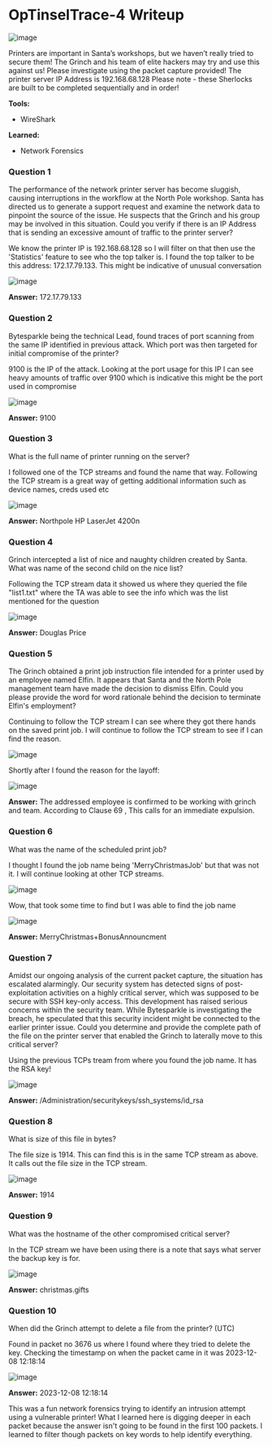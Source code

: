 # **OpTinselTrace-4 Writeup**
![image](https://github.com/user-attachments/assets/b6699109-ec3a-4b29-acc7-65802a931ae1)

Printers are important in Santa’s workshops, but we haven’t really tried to secure them! The Grinch and his team of elite hackers may try and use this against us! Please investigate using the packet capture provided! The printer server IP Address is 192.168.68.128 Please note - these Sherlocks are built to be completed sequentially and in order!

**Tools:**
- WireShark

**Learned:**
- Network Forensics

### **Question 1**
The performance of the network printer server has become sluggish, causing interruptions in the workflow at the North Pole workshop. Santa has directed us to generate a support request and examine the network data to pinpoint the source of the issue. He suspects that the Grinch and his group may be involved in this situation. Could you verify if there is an IP Address that is sending an excessive amount of traffic to the printer server?

We know the printer IP is 192.168.68.128 so I will filter on that then use the 'Statistics' feature to see who the top talker is. I found the top talker to be this address: 172.17.79.133. This might be indicative of unusual conversation

![image](https://github.com/user-attachments/assets/83416ca1-03ba-483f-adf7-462bc2f35aa0)

**Answer:** 172.17.79.133
### **Question 2**
Bytesparkle being the technical Lead, found traces of port scanning from the same IP identified in previous attack. Which port was then targeted for initial compromise of the printer?

9100 is the IP of the attack. Looking at the port usage for this IP I can see heavy amounts of traffic over 9100 which is indicative this might be the port used in compromise

![image](https://github.com/user-attachments/assets/5fad5215-5b31-4f2a-9002-57ad36a069df)

**Answer:** 9100
### **Question 3**
What is the full name of printer running on the server?

I followed one of the TCP streams and found the name that way. Following the TCP stream is a great way of getting additional information such as device names, creds used etc

![image](https://github.com/user-attachments/assets/c2db2441-0c89-4ab5-941e-af66d17fe385)

**Answer:** Northpole HP LaserJet 4200n
### **Question 4**
Grinch intercepted a list of nice and naughty children created by Santa. What was name of the second child on the nice list?

Following the TCP stream data it showed us where they queried the file "list1.txt" where the TA was able to see the info which was the list mentioned for the question

![image](https://github.com/user-attachments/assets/d01b6b56-32e8-46ce-afce-7832217549a7)

**Answer:** Douglas Price
### **Question 5**
The Grinch obtained a print job instruction file intended for a printer used by an employee named Elfin. It appears that Santa and the North Pole management team have made the decision to dismiss Elfin. Could you please provide the word for word rationale behind the decision to terminate Elfin's employment?

Continuing to follow the TCP stream I can see where they got there hands on the saved print job. I will continue to follow the TCP stream to see if I can find the reason.

![image](https://github.com/user-attachments/assets/2bb41e11-9068-4aa9-8f9b-4ca874801af1)

Shortly after I found the reason for the layoff:

![image](https://github.com/user-attachments/assets/e5f0b567-f234-4272-8f21-24dccfed65be)

**Answer:** The addressed employee is confirmed to be working with grinch and team. According to Clause 69 , This calls for an immediate expulsion.
### **Question 6**
What was the name of the scheduled print job?

I thought I found the job name being 'MerryChristmasJob' but that was not it. I will continue looking at other TCP streams.

![image](https://github.com/user-attachments/assets/ec0b38e7-9a64-4685-9f86-a20c0b1b62e8)

Wow, that took some time to find but I was able to find the job name

![image](https://github.com/user-attachments/assets/73885380-4a1b-460a-89da-ae374f6c3817)

**Answer:** MerryChristmas+BonusAnnouncment
### **Question 7**
Amidst our ongoing analysis of the current packet capture, the situation has escalated alarmingly. Our security system has detected signs of post-exploitation activities on a highly critical server, which was supposed to be secure with SSH key-only access. This development has raised serious concerns within the security team. While Bytesparkle is investigating the breach, he speculated that this security incident might be connected to the earlier printer issue. Could you determine and provide the complete path of the file on the printer server that enabled the Grinch to laterally move to this critical server?

Using the previous TCPs tream from where you found the job name. It has the RSA key! 

![image](https://github.com/user-attachments/assets/b0e5ff4f-3f8e-413a-aee0-9555ea329a76)

**Answer:** /Administration/securitykeys/ssh_systems/id_rsa
### **Question 8**
What is size of this file in bytes?

The file size is 1914. This can find this is in the same TCP stream as above. It calls out the file size in the TCP stream.

![image](https://github.com/user-attachments/assets/122168e5-4b5e-488c-b5c8-ed09876d4bf6)

**Answer:** 1914
### **Question 9**
What was the hostname of the other compromised critical server?

In the TCP stream we have been using there is a note that says what server the backup key is for.

![image](https://github.com/user-attachments/assets/f71e38ce-3b3e-4d43-a664-adf363838e25)

**Answer:** christmas.gifts
### **Question 10**
When did the Grinch attempt to delete a file from the printer? (UTC)

Found in packet no 3676 us where I found where they tried to delete the key. Checking the timestamp on when the packet came in it was 2023-12-08 12:18:14

![image](https://github.com/user-attachments/assets/da79a0e2-06ff-4eb7-baae-7666c98cf9ef)

**Answer:** 2023-12-08 12:18:14

This was a fun network forensics trying to identify an intrusion attempt using a vulnerable printer! What I learned here is digging deeper in each packet because the answer isn't going to be found in the first 100 packets. I learned to filter though packets on key words to help identify everything.


